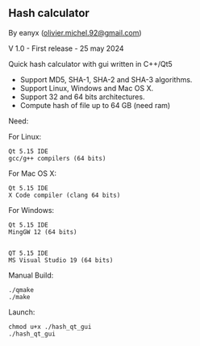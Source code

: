 ## Hash calculator

By eanyx (olivier.michel.92@gmail.com)

V 1.0 - First release - 25 may 2024

Quick hash calculator with gui written in C++/Qt5

- Support MD5, SHA-1, SHA-2 and SHA-3 algorithms.
- Support Linux, Windows and Mac OS X.
- Support 32 and 64 bits architectures.
- Compute hash of file up to 64 GB (need ram)

Need:

For Linux:
	
	Qt 5.15 IDE
	gcc/g++ compilers (64 bits)

For Mac OS X:
	
	Qt 5.15 IDE
	X Code compiler (clang 64 bits)

For Windows:
	
	Qt 5.15 IDE
	MingGW 12 (64 bits)


	QT 5.15 IDE
	MS Visual Studio 19 (64 bits)

Manual Build:

	./qmake
	./make

Launch:

	chmod u+x ./hash_qt_gui
	./hash_qt_gui


